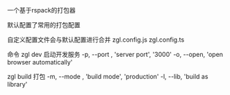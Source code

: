 一个基于rspack的打包器

默认配置了常用的打包配置

自定义配置文件会与默认配置进行合并
zgl.config.js
zgl.config.ts

命令
zgl dev 启动开发服务
-p, --port <port>, 'server port', '3000'
-o, --open, 'open browser automatically'

zgl build 打包
-m, --mode <mode>, 'build mode', 'production'
-l, --lib, 'build as library'